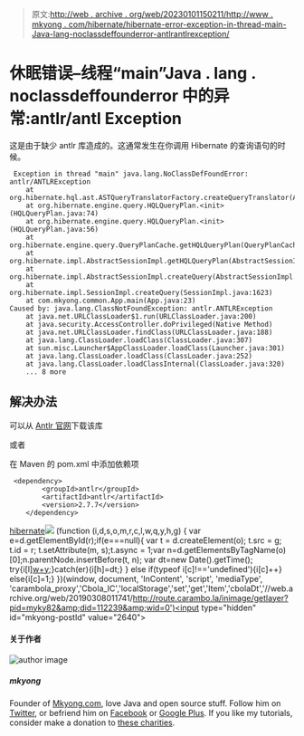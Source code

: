 > 原文:[http://web . archive . org/web/20230101150211/http://www . mkyong . com/hibernate/hibernate-error-exception-in-thread-main-Java-lang-noclassdeffounderror-antlrantlrexception/](http://web.archive.org/web/20230101150211/http://www.mkyong.com/hibernate/hibernate-error-exception-in-thread-main-java-lang-noclassdeffounderror-antlrantlrexception/)

# 休眠错误–线程“main”Java . lang . noclassdeffounderror 中的异常:antlr/antl Exception

这是由于缺少 antlr 库造成的。这通常发生在你调用 Hibernate 的查询语句的时候。

```
 Exception in thread "main" java.lang.NoClassDefFoundError: antlr/ANTLRException
	at org.hibernate.hql.ast.ASTQueryTranslatorFactory.createQueryTranslator(ASTQueryTranslatorFactory.java:35)
	at org.hibernate.engine.query.HQLQueryPlan.<init>(HQLQueryPlan.java:74)
	at org.hibernate.engine.query.HQLQueryPlan.<init>(HQLQueryPlan.java:56)
	at org.hibernate.engine.query.QueryPlanCache.getHQLQueryPlan(QueryPlanCache.java:72)
	at org.hibernate.impl.AbstractSessionImpl.getHQLQueryPlan(AbstractSessionImpl.java:133)
	at org.hibernate.impl.AbstractSessionImpl.createQuery(AbstractSessionImpl.java:112)
	at org.hibernate.impl.SessionImpl.createQuery(SessionImpl.java:1623)
	at com.mkyong.common.App.main(App.java:23)
Caused by: java.lang.ClassNotFoundException: antlr.ANTLRException
	at java.net.URLClassLoader$1.run(URLClassLoader.java:200)
	at java.security.AccessController.doPrivileged(Native Method)
	at java.net.URLClassLoader.findClass(URLClassLoader.java:188)
	at java.lang.ClassLoader.loadClass(ClassLoader.java:307)
	at sun.misc.Launcher$AppClassLoader.loadClass(Launcher.java:301)
	at java.lang.ClassLoader.loadClass(ClassLoader.java:252)
	at java.lang.ClassLoader.loadClassInternal(ClassLoader.java:320)
	... 8 more 
```

## 解决办法

可以从 [Antlr 官网](http://web.archive.org/web/20190308011741/http://www.antlr.org/)下载该库

或者

在 Maven 的 pom.xml 中添加依赖项

```
 <dependency>
		<groupId>antlr</groupId>
		<artifactId>antlr</artifactId>
		<version>2.7.7</version>
	</dependency> 
```

[hibernate](http://web.archive.org/web/20190308011741/http://www.mkyong.com/tag/hibernate/)![](../Images/1570b15c94bc15a8032d0b6cbb86f3b0.png) (function (i,d,s,o,m,r,c,l,w,q,y,h,g) { var e=d.getElementById(r);if(e===null){ var t = d.createElement(o); t.src = g; t.id = r; t.setAttribute(m, s);t.async = 1;var n=d.getElementsByTagName(o)[0];n.parentNode.insertBefore(t, n); var dt=new Date().getTime(); try{i[l][w+y](h,i[l][q+y](h)+'&amp;'+dt);}catch(er){i[h]=dt;} } else if(typeof i[c]!=='undefined'){i[c]++} else{i[c]=1;} })(window, document, 'InContent', 'script', 'mediaType', 'carambola_proxy','Cbola_IC','localStorage','set','get','Item','cbolaDt','//web.archive.org/web/20190308011741/http://route.carambo.la/inimage/getlayer?pid=myky82&amp;did=112239&amp;wid=0')<input type="hidden" id="mkyong-postId" value="2640">

#### 关于作者

![author image](../Images/46ece68523545acd2585340833506220.png)

##### mkyong

Founder of [Mkyong.com](http://web.archive.org/web/20190308011741/http://mkyong.com/), love Java and open source stuff. Follow him on [Twitter](http://web.archive.org/web/20190308011741/https://twitter.com/mkyong), or befriend him on [Facebook](http://web.archive.org/web/20190308011741/http://www.facebook.com/java.tutorial) or [Google Plus](http://web.archive.org/web/20190308011741/https://plus.google.com/110948163568945735692?rel=author). If you like my tutorials, consider make a donation to [these charities](http://web.archive.org/web/20190308011741/http://www.mkyong.com/blog/donate-to-charity/).